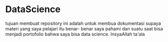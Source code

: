 # DataScience
tujuan membuat repository ini adalah untuk membua dokumentasi supaya materi yang saya pelajari itu benar- benar saya pahami dan suatu saat bisa menjadi portofolio bahwa saya bisa data science. InsyaAllah ta'ala
